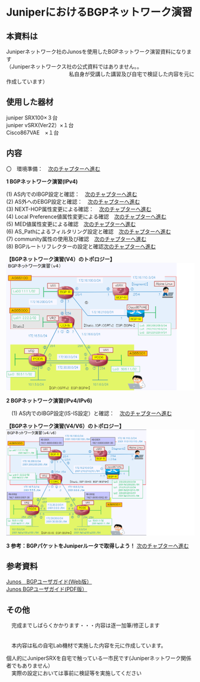# JuniperにおけるBGPネットワーク演習

## 本資料は
Juniperネットワーク社のJunosを使用したBGPネットワーク演習資料になります<br>
（Juniperネットワークス社の公式資料ではありません。。<br>
　　　　　　　　　　　　私自身が受講した講習及び自宅で検証した内容を元に作成しています）<br>

## 使用した器材
juniper SRX100×３台<br>
juniper vSRX(Ver22）×１台<br>
Cisco867VAE　×１台<br>
       
## 内容<br>
〇　環境準備：　[次のチャプターへ進む](./preparation.md) <br>

 **1 BGPネットワーク演習(IPv4)**
 
 (1) AS内でのIBGP設定と確認：　[次のチャプターへ進む](./IBGP-exercies.md) <br>
 (2) AS外へのEBGP設定と確認：　[次のチャプターへ進む](./EBGP-exercies.md) <br>
 (3) NEXT-HOP属性変更による確認：　[次のチャプターへ進む](./NEXT-HOP-exercies.md) <br>
 (4) Local Preference値属性変更による確認　[次のチャプターへ進む](./LocalPreference-exercies.md) <br>
 (5) MED値属性変更による確認　[次のチャプターへ進む](./MED-exercies.md) <br>
 (6) AS_Pathによるフィルタリング設定と確認　[次のチャプターへ進む](./AS_Path-filter-exercies.md) <br>
 (7) community属性の使用及び確認　[次のチャプターへ進む](./AS_Path-filter-exercies.md) <br>
 (8) BGPルートリフレクターの設定と確認[次のチャプターへ進む](./BGP-route-refrecter.md) <br> 

 **【BGPネットワーク演習(V4）のトポロジー】**<br>
  ![Diagram](./images/bgp-v4-topology.jpg)<br>



**2 BGPネットワーク演習(IPv4/IPv6)**

　(1) AS内でのIBGP設定(IS-IS設定）と確認：　[次のチャプターへ進む](./IBGP-exercies-IS-IS.md) <br>



 **【BGPネットワーク演習(V4/V6）のトポロジー】**<br>
  ![Diagram](./images/bgp-v6-topology.jpg)<br>






**3 参考：BGPパケットをJuniperルータで取得しよう！**
 [次のチャプターへ進む](./BGP-Packet-capture.md) <br>


## 参考資料
  [Junos　BGPユーザガイド(Web版）](https://www.juniper.net/documentation/jp/ja/software/junos/bgp/topics/topic-map/bgp-overview.html)<br>
  [Junos BGPユーザガイド(PDF版）](https://www.juniper.net/documentation/us/en/software/junos/bgp/bgp.pdf)<br>
   

## その他　
  　完成までしばらくかかります・・・内容は逐一加筆/修正します<br>　　
 
 　本内容は私の自宅Lab機材で実施した内容を元に作成しています。<br>
   
   個人的にJuniperSRXを自宅で触っている一市民です(Juniperネットワーク関係者でもありません） <br>
  　実際の設定においては事前に検証等を実施してください<br>　


  

